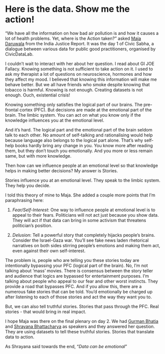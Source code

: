 # Here is the data. Show me the action!

“We have all the information on how bad air pollution is and how it causes a lot of health problems. Yet, where is the Action taken?” asked 
<a href="https://g.co/kgs/BBEv4y">Maja Daruwala</a> from the India Justice Report. It was the day 1 of Civic Sabha, a dialogue between various data for public good practitioners, organised by CivicDataLab.

I couldn’t wait to interact with her about her question. I read about GI JOE Fallacy. Knowing something is not sufficient to take action on it. I used to ask my therapist a lot of questions on neuroscience, hormones and how they affect my mood. I believed that knowing this information will make me behave better. But we all have friends who smoke despite knowing that tobacco is harmful. Knowing is not enough. Creating datasets is not enough. Ouch, existential crisis!

Knowing something only satisfies the logical part of our brains. The pre-frontal cortex (PFC). But decisions are made at the emotional part of the brain. The limbic system. You can act on what you know only if the knowledge influences you at the emotional level.

And it’s hard. The logical part and the emotional part of the brain seldom talk to each other. No amount of self-talking and rationalising would help because language also belongs to the logical part alone. That’s why self-help books hardly bring any change in you. You know more after reading them, but they don’t touch you emotionally. And you more or less remain same, but with more knowledge.

Then how can we influence people at an emotional level so that knowledge helps in making better decisions? My answer is Stories.

Stories influence you at an emotional level. They speak to the limbic system. They help you decide.

I told this theory of mine to Maja. She added a couple more points that I’m paraphrasing here:

1. *Fear/Self-Interest*: One way to influence people at emotional level is to appeal to their fears. Politicians will not act just because you show data. They will act if that data can bring in some activism that threatens politician’s position.

2. *Delusion*: Tell a powerful story that completely hijacks people’s brains. Consider the Israel-Gaza war. You’ll see fake news laden rhetorical narratives on both sides stirring people’s emotions and making them act, even against their own self-interest.

The problem is, people who are telling you these stories today are intentionally bypassing your PFC (logical part of the brain). No, I’m not talking about ‘mass’ movies. There is consensus between the story teller and audience that logics are bypassed for entertainment purposes. I’m talking about people who appeal to our fear and other worst instincts. They provide a road that bypasses PFC. And if you allow this, there are a numerous fake stories that can be told. You’d emotionally be charged up after listening to each of those stories and act the way they want you to.

But, we can also tell truthful stories. Stories that pass through the PFC. Real stories - that would bring in real impact.

I hope Maja was there on the final plenary on day 2. We had <a href="https://www.gurmanbhatia.com/about/">Gurman Bhatia</a> and <a href="https://twitter.com/bshrayana?lang=en">Shrayana Bhattacharya</a> as speakers and they answered her question. They are using datasets to tell these truthful stories. Stories that translate data to action.

As Shrayana said towards the end, “*Data can be emotional*”